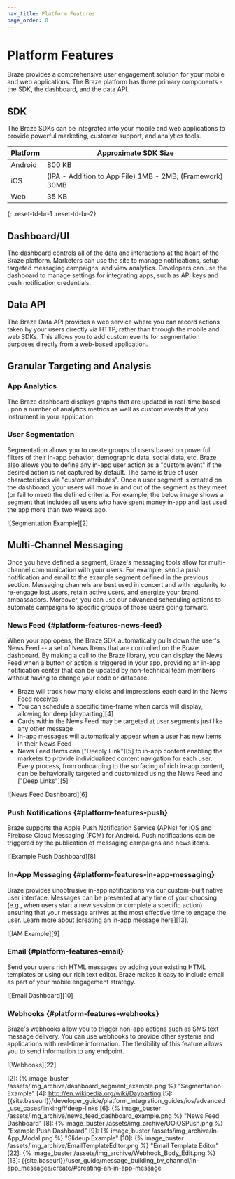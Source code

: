 ```yaml
---
nav_title: Platform Features
page_order: 0
---
```

# Platform Features

Braze provides a comprehensive user engagement solution for your mobile and web applications. The Braze platform has three primary components - the SDK, the dashboard, and the data API.

## SDK

The Braze SDKs can be integrated into your mobile and web applications to provide powerful marketing, customer support, and analytics tools.

| Platform | Approximate SDK Size |
|---|---|
| Android | 800 KB |
| iOS | (IPA - Addition to App File) 1MB - 2MB; (Framework) 30MB |
| Web | 35 KB |
{: .reset-td-br-1 .reset-td-br-2}

## Dashboard/UI

The dashboard controls all of the data and interactions at the heart of the Braze platform. Marketers can use the site to manage notifications, setup targeted messaging campaigns, and view analytics. Developers can use the dashboard to manage settings for integrating apps, such as API keys and push notification credentials.

## Data API

The Braze Data API provides a web service where you can record actions taken by your users directly via HTTP, rather than through the mobile and web SDKs. This allows you to add custom events for segmentation purposes directly from a web-based application.

## Granular Targeting and Analysis

### App Analytics
The Braze dashboard displays graphs that are updated in real-time based upon a number of analytics metrics as well as custom events that you instrument in your application.

### User Segmentation

Segmentation allows you to create groups of users based on powerful filters of their in-app behavior, demographic data, social data, etc. Braze also allows you to define any in-app user action as a "custom event" if the desired action is not captured by default. The same is true of user characteristics via "custom attributes". Once a user segment is created on the dashboard, your users will move in and out of the segment as they meet (or fail to meet) the defined criteria. For example, the below image shows a segment that includes all users who have spent money in-app and last used the app more than two weeks ago.

![Segmentation Example][2]

## Multi-Channel Messaging

Once you have defined a segment, Braze's messaging tools allow for multi-channel communication with your users. For example, send a push notification and email to the example segment defined in the previous section. Messaging channels are best used in concert and with regularity to re-engage lost users, retain active users, and energize your brand ambassadors. Moreover, you can use our advanced scheduling options to automate campaigns to specific groups of those users going forward.

### News Feed {#platform-features-news-feed}

When your app opens, the Braze SDK automatically pulls down the user's News Feed -- a set of News Items that are controlled on the Braze dashboard. By making a call to the Braze library, you can display the News Feed when a button or action is triggered in your app, providing an in-app notification center that can be updated by non-technical team members without having to change your code or database.

- Braze will track how many clicks and impressions each card in the News Feed receives
- You can schedule a specific time-frame when cards will display, allowing for deep [dayparting][4]
- Cards within the News Feed may be targeted at user segments just like any other message
- In-app messages will automatically appear when a user has new items in their News Feed
- News Feed Items can ["Deeply Link"][5] to in-app content enabling the marketer to provide individualized content navigation for each user. Every process, from onboarding to the surfacing of rich in-app content, can be behaviorally targeted and customized using the News Feed and ["Deep Links"][5]

![News Feed Dashboard][6]

### Push Notifications {#platform-features-push}

Braze supports the Apple Push Notification Service (APNs) for iOS and Firebase Cloud Messaging (FCM) for Android. Push notifications can be triggered by the publication of messaging campaigns and news items.

![Example Push Dashboard][8]

### In-App Messaging {#platform-features-in-app-messaging}

Braze provides unobtrusive in-app notifications via our custom-built native user interface. Messages can be presented at any time of your choosing (e.g., when users start a new session or complete a specific action) ensuring that your message arrives at the most effective time to engage the user. Learn more about [creating an in-app message here][13].

![IAM Example][9]

### Email {#platform-features-email}

Send your users rich HTML messages by adding your existing HTML templates or using our rich text editor. Braze makes it easy to include email as part of your mobile engagement strategy.

![Email Dashboard][10]

### Webhooks {#platform-features-webhooks}

Braze's webhooks allow you to trigger non-app actions such as SMS text message delivery. You can use webhooks to provide other systems and applications with real-time information. The flexibility of this feature allows you to send information to any endpoint.

![Webhooks][22]



[2]: {% image_buster /assets/img_archive/dashboard_segment_example.png %} "Segmentation Example"
[4]: http://en.wikipedia.org/wiki/Dayparting
[5]: {{site.baseurl}}/developer_guide/platform_integration_guides/ios/advanced_use_cases/linking/#deep-links
[6]: {% image_buster /assets/img_archive/news_feed_dashboard_example.png %} "News Feed Dashboard"
[8]: {% image_buster /assets/img_archive/UOiOSPush.png %} "Example Push Dashboard"
[9]: {% image_buster /assets/img_archive/In-App_Modal.png %} "Slideup Example"
[10]: {% image_buster /assets/img_archive/EmailTemplateEditor.png %} "Email Template Editor"
[22]: {% image_buster /assets/img_archive/Webhook_Body_Edit.png %}
[13]: {{site.baseurl}}/user_guide/message_building_by_channel/in-app_messages/create/#creating-an-in-app-message
